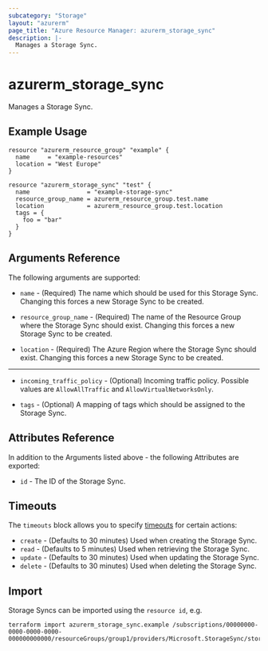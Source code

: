```yaml
---
subcategory: "Storage"
layout: "azurerm"
page_title: "Azure Resource Manager: azurerm_storage_sync"
description: |-
  Manages a Storage Sync.
---
```


# azurerm_storage_sync

Manages a Storage Sync.

## Example Usage

```hcl
resource "azurerm_resource_group" "example" {
  name     = "example-resources"
  location = "West Europe"
}

resource "azurerm_storage_sync" "test" {
  name                = "example-storage-sync"
  resource_group_name = azurerm_resource_group.test.name
  location            = azurerm_resource_group.test.location
  tags = {
    foo = "bar"
  }
}
```

## Arguments Reference

The following arguments are supported:

* `name` - (Required) The name which should be used for this Storage Sync. Changing this forces a new Storage Sync to be created.

* `resource_group_name` - (Required) The name of the Resource Group where the Storage Sync should exist. Changing this forces a new Storage Sync to be created.

* `location` - (Required) The Azure Region where the Storage Sync should exist. Changing this forces a new Storage Sync to be created.

---

* `incoming_traffic_policy` - (Optional) Incoming traffic policy. Possible values are `AllowAllTraffic` and `AllowVirtualNetworksOnly`.

* `tags` - (Optional) A mapping of tags which should be assigned to the Storage Sync.

## Attributes Reference

In addition to the Arguments listed above - the following Attributes are exported: 

* `id` - The ID of the Storage Sync.

## Timeouts

The `timeouts` block allows you to specify [timeouts](https://www.terraform.io/docs/configuration/resources.html#timeouts) for certain actions:

* `create` - (Defaults to 30 minutes) Used when creating the Storage Sync.
* `read` - (Defaults to 5 minutes) Used when retrieving the Storage Sync.
* `update` - (Defaults to 30 minutes) Used when updating the Storage Sync.
* `delete` - (Defaults to 30 minutes) Used when deleting the Storage Sync.

## Import

Storage Syncs can be imported using the `resource id`, e.g.

```shell
terraform import azurerm_storage_sync.example /subscriptions/00000000-0000-0000-0000-000000000000/resourceGroups/group1/providers/Microsoft.StorageSync/storageSyncServices/sync1
```
